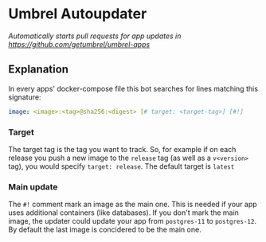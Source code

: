 # Umbrel Autoupdater
_Automatically starts pull requests for app updates in https://github.com/getumbrel/umbrel-apps_

## Explanation

In every apps' docker-compose file this bot searches for lines matching this signature:
```yaml
image: <image>:<tag>@sha256:<digest> [# target: <target-tag>] [#!]
```

### Target
The target tag is the tag you want to track. So, for example if on each release you push a new image to the `release` tag (as well as a `v<version>` tag), you would specify `target: release`. The default target is `latest`

### Main update
The `#!` comment mark an image as the main one. This is needed if your app uses additional containers (like databases). If you don't mark the main image, the updater could update your app from `postgres-11` to `postgres-12`. By default the last image is concidered to be the main one.
